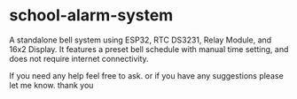 # school-alarm-system
A standalone bell system using ESP32, RTC DS3231, Relay Module, and 16x2 Display. It features a preset bell schedule with manual time setting, and does not require internet connectivity.

If you need any help feel free to ask.
or if you have any suggestions please let me know.
thank you

